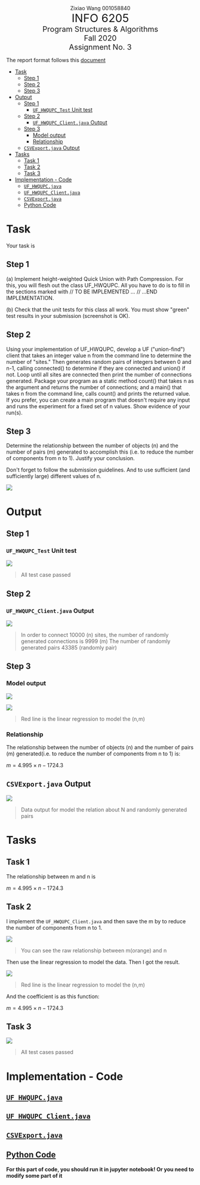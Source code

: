 <div style="text-align:center">Zixiao Wang 001058840</div>
<div style="text-align:center; font-size:30px">INFO 6205</div>
<div style="text-align:center; font-size:20px">Program Structures & Algorithms</div>
<div style="text-align:center; font-size:20px">Fall 2020</div>
<div style="text-align:center; font-size:20px">Assignment No. 3</div>

The report format follows this [document](https://info6205fall2020group.slack.com/files/U01A4RKLF7H/F01AWSPRXPC/yourname_assignmetno.docx)

- [Task](#task)
  - [Step 1](#step-1)
  - [Step 2](#step-2)
  - [Step 3](#step-3)
- [Output](#output)
  - [Step 1](#step-1-1)
    - [```UF_HWQUPC_Test``` Unit test](#uf_hwqupc_test-unit-test)
  - [Step 2](#step-2-1)
    - [```UF_HWQUPC_Client.java``` Output](#uf_hwqupc_clientjava-output)
  - [Step 3](#step-3-1)
    - [Model output](#model-output)
    - [Relationship](#relationship)
  - [```CSVExport.java``` Output](#csvexportjava-output)
- [Tasks](#tasks)
  - [Task 1](#task-1)
  - [Task 2](#task-2)
  - [Task 3](#task-3)
- [Implementation - Code](#implementation---code)
  - [```UF_HWQUPC.java```](#uf_hwqupcjava)
  - [```UF_HWQUPC_Client.java```](#uf_hwqupc_clientjava)
  - [```CSVExport.java```](#csvexportjava)
  - [Python Code](#python-code)

# Task

Your task is

## Step 1

(a) Implement height-weighted Quick Union with Path Compression. For this, you will flesh out the class UF_HWQUPC. All you have to do is to fill in the sections marked with // TO BE IMPLEMENTED ... // ...END IMPLEMENTATION.

(b) Check that the unit tests for this class all work. You must show "green" test results in your submission (screenshot is OK). 

## Step 2

Using your implementation of UF_HWQUPC, develop a UF ("union-find") client that takes an integer value n from the command line to determine the number of "sites." Then generates random pairs of integers between 0 and n-1, calling connected() to determine if they are connected and union() if not. Loop until all sites are connected then print the number of connections generated. Package your program as a static method count() that takes n as the argument and returns the number of connections; and a main() that takes n from the command line, calls count() and prints the returned value. If you prefer, you can create a main program that doesn't require any input and runs the experiment for a fixed set of n values. Show evidence of your run(s).

## Step 3

Determine the relationship between the number of objects (n) and the number of pairs (m) generated to accomplish this (i.e. to reduce the number of components from n to 1). Justify your conclusion.

Don't forget to follow the submission guidelines. And to use sufficient (and sufficiently large) different values of n.

![](./res/rubric.png)

# Output

## Step 1

### ```UF_HWQUPC_Test``` Unit test

![](res/UNTest.png)

> All test case passed

## Step 2

### ```UF_HWQUPC_Client.java``` Output

![](res/UF_HWQUPC_Client.png)

> In order to connect 10000 (n) sites, the number of randomly generated connections is 9999 (m) The number of randomly generated pairs 43385 (randomly pair)

## Step 3

### Model output

![](res/plot1.png)

![](res/plot2.png)

> Red line is the linear regression to model the (n,m)

### Relationship

The relationship between the number of objects (n) and the number of pairs (m) generated(i.e. to reduce the number of components from n to 1) is:

$m = 4.995\times n - 1724.3$

## ```CSVExport.java``` Output

![](res/csv.png)

> Data output for model the relation about N and randomly generated pairs

# Tasks

## Task 1

The relationship between m and n is

$m = 4.995\times n - 1724.3$

## Task 2

I implement the ```UF_HWQUPC_Client.java``` and then save the m by to reduce the number of components from n to 1.

![](res/plot1.png)
> You can see the raw relationship between m(orange) and n

Then use the linear regression to model the data. Then I got the result.

![](res/plot2.png)

> Red line is the linear regression to model the (n,m)

And the coefficient is as this function:

$m = 4.995\times n - 1724.3$

## Task 3

![](res/UNTest.png)

> All test cases passed

# Implementation - Code

## [```UF_HWQUPC.java```](src/main/java/edu/neu/coe/info6205/union_find/UF_HWQUPC.java)

## [```UF_HWQUPC_Client.java```](src/main/java/edu/neu/coe/info6205/union_find/UF_HWQUPC_Client.java)

## [```CSVExport.java```](src/main/java/edu/neu/coe/info6205/util/CSVExport.java)

## [Python Code](assignment_3\hw3.ipynb)

**For this part of code, you should run it in jupyter notebook! Or you need to modify some part of it**